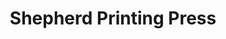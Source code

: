 ---
title: "Shepherd Printing Press"
url: /accra/shepherd-printing-press-obaakrowa-close/
shop: Kopieren
---